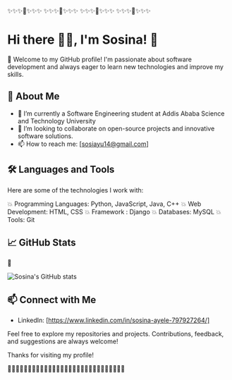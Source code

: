 ✨✨✨🌝✨✨✨  ✨✨✨🌝✨✨✨  ✨✨✨🌝✨✨✨   ✨✨✨🌝✨✨✨   

# Hi there 🙋‍♀️, I'm Sosina! 👋

🥰 Welcome to my GitHub profile! I'm passionate about software development and always eager to learn new technologies and improve my skills.

## 🚀 About Me

- 🌱 I’m currently a Software Engineering student at Addis Ababa Science and Technology University
- 👯 I’m looking to collaborate on open-source projects and innovative software solutions.
- 📫 How to reach me: [sosiayu14@gmail.com]

## 🛠️ Languages and Tools

Here are some of the technologies I work with:

💥 Programming Languages: Python, JavaScript, Java, C++
💥 Web Development: HTML, CSS
💥 Framework : Django
💥 Databases: MySQL
💥 Tools: Git

## 📈 GitHub Stats

🙈

![Sosina's GitHub stats](https://github-readme-stats.vercel.app/api?username=sosina14&show_icons=true&theme=radical)

## 📫 Connect with Me

- LinkedIn: [https://www.linkedin.com/in/sosina-ayele-797927264/]


Feel free to explore my repositories and projects. Contributions, feedback, and suggestions are always welcome!

Thanks for visiting my profile!

👋👋👋👋👋👋👋👋👋👋👋👋👋👋👋👋👋👋👋👋👋👋👋👋👋👋👋👋👋
